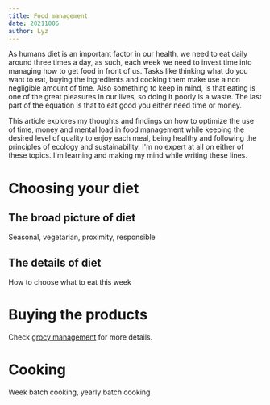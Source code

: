 ```yaml
---
title: Food management
date: 20211006
author: Lyz
---
```


As humans diet is an important factor in our health, we need to eat daily around
three times a day, as such, each week we need to invest time into managing how
to get food in front of us. Tasks like thinking what do you want to eat, buying
the ingredients and cooking them make use a non negligible amount of time. Also
something to keep in mind, is that eating is one of the great pleasures in our
lives, so doing it poorly is a waste. The last part of the equation is that to
eat good you either need time or money.

This article explores my thoughts and findings on how to optimize the use of
time, money and mental load in food management while keeping the desired level
of quality to enjoy each meal, being healthy and following the principles of
ecology and sustainability. I'm no expert at all on either of these topics. I'm
learning and making my mind while writing these lines.

# Choosing your diet

## The broad picture of diet

Seasonal, vegetarian, proximity, responsible

## The details of diet

How to choose what to eat this week

# Buying the products

Check [grocy management](grocy_management.md) for more details.

# Cooking

Week batch cooking, yearly batch cooking
